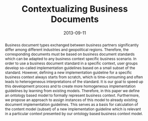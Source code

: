 ---
abstract: Business document types exchanged between business partners significantly
  differ among different industries and geopolitical regions. Therefore, the corresponding
  documents must be based on business document standards which can be adapted to any
  business context specific business scenario. In order to use a business document
  standard in a specific context, user groups develop so-called implementation guidelines
  based on a small subset of the standard. However, defining a new implementation
  guideline for a specific business context always starts from scratch, which is time-consuming
  and often leads to heterogeneous interpretations of the standard. It is our goal
  to speed up this development process and to create more homogeneous implementation
  guidelines by learning from existing models. Therefore, in this paper we define
  an ontology based model to formally represent business context. Furthermore, we
  propose an approach to assign instances of this model to already existing document
  implementation guidelines. This serves as a basis for calculation of the content
  model (subset) of a new implementation guideline which is relevant in a particular
  context presented by our ontology based business context model.
authors:
- Danijel Novakovic
- Christian Huemer
date: '2013-09-11'
featured: false
links:
- name: Publik
  url: https://publik.tuwien.ac.at/showentry.php?ID=220690&lang=2
publication: 'Talk: The 10th IEEE International Conference on e-Business Engineering
  (ICEBE 2013), Coventry, The United Kingdom; 09-11-2013 - 09-13-2013; in: "Proceedings
  of the 10th IEEE International Conference on e-Business Engineering (ICEBE 2013)",
  (2013), 236 - 243'
publication_types:
- '1'
publishDate: '2013-09-11'
title: Contextualizing Business Documents
url_pdf: http://ieeexplore.ieee.org/stamp/stamp.jsp?tp=&arnumber=6686269
---